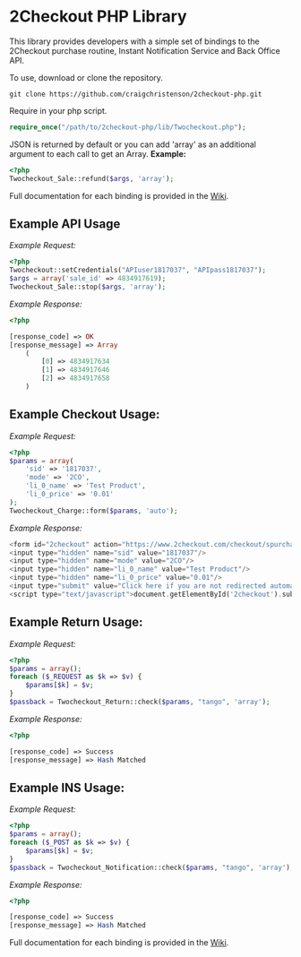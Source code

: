 2Checkout PHP Library
=====================

This library provides developers with a simple set of bindings to the 2Checkout purchase routine, Instant Notification Service and Back Office API.

To use, download or clone the repository.

```shell
git clone https://github.com/craigchristenson/2checkout-php.git
```

Require in your php script.

```php
require_once("/path/to/2checkout-php/lib/Twocheckout.php");
```

JSON is returned by default or you can add 'array' as an additional argument to each call to get an Array.
**Example:**
```php
<?php
Twocheckout_Sale::refund($args, 'array');
```

Full documentation for each binding is provided in the [Wiki](https://github.com/craigchristenson/2checkout-php/wiki).


Example API Usage
-----------------

*Example Request:*

```php
<?php
Twocheckout::setCredentials("APIuser1817037", "APIpass1817037");
$args = array('sale_id' => 4834917619);
Twocheckout_Sale::stop($args, 'array');
```

*Example Response:*

```php
<?php

[response_code] => OK
[response_message] => Array
    (
        [0] => 4834917634
        [1] => 4834917646
        [2] => 4834917658
    )
```

Example Checkout Usage:
-----------------------

*Example Request:*

```php
<?php
$params = array(
    'sid' => '1817037',
    'mode' => '2CO',
    'li_0_name' => 'Test Product',
    'li_0_price' => '0.01'
);
Twocheckout_Charge::form($params, 'auto');
```

*Example Response:*
```php
<form id="2checkout" action="https://www.2checkout.com/checkout/spurchase" method="post">
<input type="hidden" name="sid" value="1817037"/>
<input type="hidden" name="mode" value="2CO"/>
<input type="hidden" name="li_0_name" value="Test Product"/>
<input type="hidden" name="li_0_price" value="0.01"/>
<input type="submit" value="Click here if you are not redirected automatically" /></form>
<script type="text/javascript">document.getElementById('2checkout').submit();</script>
```

Example Return Usage:
---------------------

*Example Request:*

```php
<?php
$params = array();
foreach ($_REQUEST as $k => $v) {
    $params[$k] = $v;
}
$passback = Twocheckout_Return::check($params, "tango", 'array');
```

*Example Response:*

```php
<?php

[response_code] => Success
[response_message] => Hash Matched
```

Example INS Usage:
------------------

*Example Request:*

```php
<?php
$params = array();
foreach ($_POST as $k => $v) {
    $params[$k] = $v;
}
$passback = Twocheckout_Notification::check($params, "tango", 'array');
```

*Example Response:*

```php
<?php

[response_code] => Success
[response_message] => Hash Matched
```

Full documentation for each binding is provided in the [Wiki](https://github.com/craigchristenson/2checkout-php/wiki).
